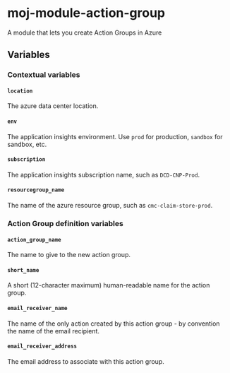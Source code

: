 # moj-module-action-group

A module that lets you create Action Groups in Azure

## Variables

### Contextual variables

#### `location`
The azure data center location.

#### `env`
The application insights environment. Use `prod` for production, `sandbox` for sandbox, etc.

#### `subscription`
The application insights subscription name, such as `DCD-CNP-Prod`.

#### `resourcegroup_name`
The name of the azure resource group, such as `cmc-claim-store-prod`.

### Action Group definition variables

#### `action_group_name`
The name to give to the new action group.

#### `short_name`
A short (12-character maximum) human-readable name for the action group.

#### `email_receiver_name`
The name of the only action created by this action group - by convention the name of the email recipient.

#### `email_receiver_address`
The email address to associate with this action group.
